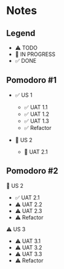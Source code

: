 # Notes

## Legend
- ⚠ TODO
- 🚧 IN PROGRESS
- ✅ DONE

## Pomodoro #1

- ✅ US 1
  - ✅ UAT 1.1
  - ✅ UAT 1.2
  - ✅ UAT 1.3  
  - ✅ Refactor

- 🚧 US 2
  - 🚧 UAT 2.1

## Pomodoro #2

🚧  US 2
  - ✅ UAT 2.1
  - ⚠ UAT 2.2
  - ⚠ UAT 2.3  
  - ⚠ Refactor

⚠  US 3
  - ⚠ UAT 3.1
  - ⚠ UAT 3.2
  - ⚠ UAT 3.3  
  - ⚠ Refactor
